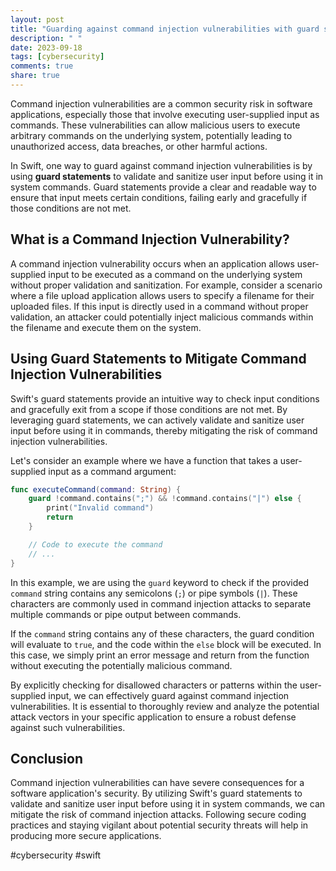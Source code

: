 ```yaml
---
layout: post
title: "Guarding against command injection vulnerabilities with guard statements in Swift"
description: " "
date: 2023-09-18
tags: [cybersecurity]
comments: true
share: true
---
```


Command injection vulnerabilities are a common security risk in software applications, especially those that involve executing user-supplied input as commands. These vulnerabilities can allow malicious users to execute arbitrary commands on the underlying system, potentially leading to unauthorized access, data breaches, or other harmful actions.

In Swift, one way to guard against command injection vulnerabilities is by using **guard statements** to validate and sanitize user input before using it in system commands. Guard statements provide a clear and readable way to ensure that input meets certain conditions, failing early and gracefully if those conditions are not met.

## What is a Command Injection Vulnerability?

A command injection vulnerability occurs when an application allows user-supplied input to be executed as a command on the underlying system without proper validation and sanitization. For example, consider a scenario where a file upload application allows users to specify a filename for their uploaded files. If this input is directly used in a command without proper validation, an attacker could potentially inject malicious commands within the filename and execute them on the system.

## Using Guard Statements to Mitigate Command Injection Vulnerabilities

Swift's guard statements provide an intuitive way to check input conditions and gracefully exit from a scope if those conditions are not met. By leveraging guard statements, we can actively validate and sanitize user input before using it in commands, thereby mitigating the risk of command injection vulnerabilities. 

Let's consider an example where we have a function that takes a user-supplied input as a command argument:

```swift
func executeCommand(command: String) {
    guard !command.contains(";") && !command.contains("|") else {
        print("Invalid command")
        return
    }

    // Code to execute the command
    // ...
}
```

In this example, we are using the `guard` keyword to check if the provided `command` string contains any semicolons (`;`) or pipe symbols (`|`). These characters are commonly used in command injection attacks to separate multiple commands or pipe output between commands.

If the `command` string contains any of these characters, the guard condition will evaluate to `true`, and the code within the `else` block will be executed. In this case, we simply print an error message and return from the function without executing the potentially malicious command.

By explicitly checking for disallowed characters or patterns within the user-supplied input, we can effectively guard against command injection vulnerabilities. It is essential to thoroughly review and analyze the potential attack vectors in your specific application to ensure a robust defense against such vulnerabilities.

## Conclusion

Command injection vulnerabilities can have severe consequences for a software application's security. By utilizing Swift's guard statements to validate and sanitize user input before using it in system commands, we can mitigate the risk of command injection attacks. Following secure coding practices and staying vigilant about potential security threats will help in producing more secure applications.

#cybersecurity #swift